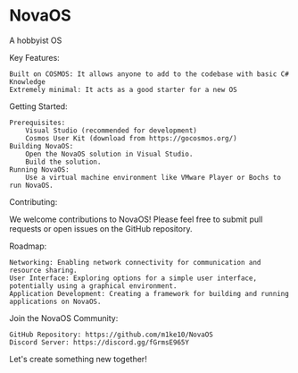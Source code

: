 # NovaOS

A hobbyist OS

Key Features:

    Built on COSMOS: It allows anyone to add to the codebase with basic C# Knowledge
    Extremely minimal: It acts as a good starter for a new OS

Getting Started:

    Prerequisites:
        Visual Studio (recommended for development)
        Cosmos User Kit (download from https://gocosmos.org/)
    Building NovaOS:
        Open the NovaOS solution in Visual Studio.
        Build the solution.
    Running NovaOS:
        Use a virtual machine environment like VMware Player or Bochs to run NovaOS.

Contributing:

We welcome contributions to NovaOS! Please feel free to submit pull requests or open issues on the GitHub repository.

Roadmap:

    Networking: Enabling network connectivity for communication and resource sharing.
    User Interface: Exploring options for a simple user interface, potentially using a graphical environment.
    Application Development: Creating a framework for building and running applications on NovaOS.

Join the NovaOS Community:

    GitHub Repository: https://github.com/m1ke10/NovaOS
    Discord Server: https://discord.gg/fGrmsE965Y

Let's create something new together!
